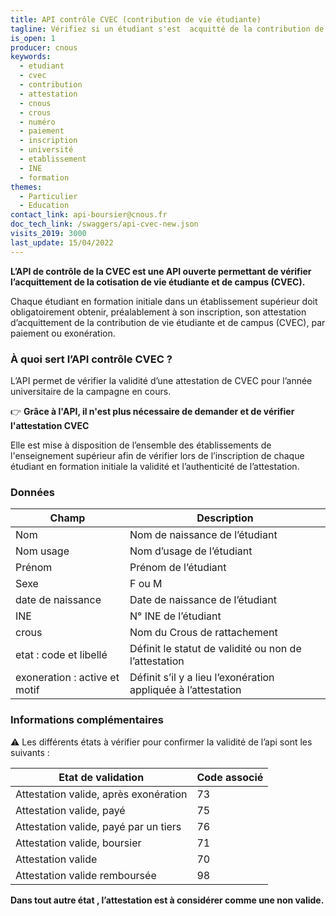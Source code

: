 ```yaml
---
title: API contrôle CVEC (contribution de vie étudiante)
tagline: Vérifiez si un étudiant s'est  acquitté de la contribution de vie étudiante
is_open: 1
producer: cnous
keywords:
  - etudiant
  - cvec
  - contribution
  - attestation
  - cnous
  - crous
  - numéro
  - paiement
  - inscription
  - université
  - etablissement
  - INE
  - formation
themes:
  - Particulier
  - Education
contact_link: api-boursier@cnous.fr
doc_tech_link: /swaggers/api-cvec-new.json
visits_2019: 3000
last_update: 15/04/2022
---
```


**L’API de contrôle de la CVEC est une API ouverte permettant de vérifier l’acquittement de la cotisation de vie étudiante et de campus (CVEC).**

Chaque étudiant en formation initiale dans un établissement supérieur doit obligatoirement obtenir, préalablement à son inscription, son attestation d’acquittement de la contribution de vie étudiante et de campus (CVEC), par paiement ou exonération.

### À quoi sert l’API contrôle CVEC ?

L’API permet de vérifier la validité d’une attestation de CVEC pour l’année universitaire de la campagne en cours.

👉 **Grâce à l'API, il n'est plus nécessaire de demander et de vérifier l'attestation CVEC**

Elle est mise à disposition de l’ensemble des établissements de l'enseignement supérieur afin de vérifier lors de l’inscription de chaque étudiant en formation initiale la validité et l’authenticité de l’attestation.

### Données

| Champ              | Description                                                                          |
| ------------------ | -------------------------------------------------------------------------------------- |
| Nom                | Nom de naissance de l’étudiant                                                           |
| Nom usage    | Nom d’usage de l’étudiant                                                                |
| Prénom       | Prénom de l’étudiant                                                                     |
| Sexe | F ou M                                                                                           |
| date de naissance | Date de naissance de l’étudiant                                                     |
| INE | N° INE de l’étudiant                                                                              |
| crous |Nom du Crous de rattachement                                                                     |
| etat : code et libellé | Définit le statut de validité ou non de l’attestation                          |
| exoneration : active et motif | Définit s’il y a lieu l’exonération appliquée à l’attestation           |

### Informations complémentaires

⚠️ Les différents états à vérifier pour confirmer la validité de l’api sont les suivants :

| Etat de validation                                 | Code associé                                       |
| -------------------------------------------------- | -------------------------------------------------- |
| Attestation valide, après exonération              | 73                                                 |
| Attestation valide, payé                           | 75                                                 |
| Attestation valide, payé par un tiers              | 76                                                 |
| Attestation valide, boursier                       | 71                                                 |
| Attestation valide                                 | 70                                                 |
| Attestation valide remboursée                      | 98                                                 |

**Dans tout autre état , l’attestation est à considérer comme une  non valide.**

